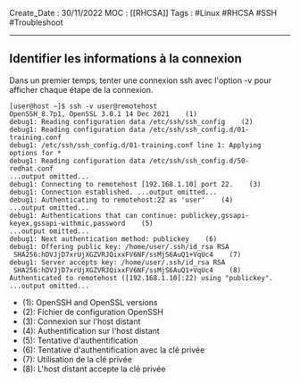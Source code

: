 Create_Date : 30/11/2022
MOC : [[RHCSA]]
Tags : #Linux #RHCSA #SSH #Troubleshoot

----------------------------------

## Identifier les informations à la connexion

Dans un premier temps, tenter une connexion ssh avec l'option -v pour afficher chaque étape de la connexion.

```console
[user@host ~]$ ssh -v user@remotehost 
OpenSSH_8.7p1, OpenSSL 3.0.1 14 Dec 2021    (1)
debug1: Reading configuration data /etc/ssh/ssh_config    (2)
debug1: Reading configuration data /etc/ssh/ssh_config.d/01-training.conf 
debug1: /etc/ssh/ssh_config.d/01-training.conf line 1: Applying options for * 
debug1: Reading configuration data /etc/ssh/ssh_config.d/50-redhat.conf 
...output omitted... 
debug1: Connecting to remotehost [192.168.1.10] port 22.    (3)
debug1: Connection established. ...output omitted... 
debug1: Authenticating to remotehost:22 as 'user'    (4)
...output omitted...
debug1: Authentications that can continue: publickey,gssapi-keyex,gssapi-withmic,password    (5)
...output omitted...
debug1: Next authentication method: publickey    (6)
debug1: Offering public key: /home/user/.ssh/id_rsa RSA
 SHA256:hDVJjD7xrUjXGZVRJQixxFV6NF/ssMjS6AuQ1+VqUc4    (7)
debug1: Server accepts key: /home/user/.ssh/id_rsa RSA
 SHA256:hDVJjD7xrUjXGZVRJQixxFV6NF/ssMjS6AuQ1+VqUc4    (8)
Authenticated to remotehost ([192.168.1.10]:22) using "publickey".
...output omitted...
```

- (1): OpenSSH and OpenSSL versions
- (2): Fichier de configuration OpenSSH
- (3): Connexion sur l'host distant
- (4): Authentification sur l'host distant
- (5): Tentative d'authentification
- (6): Tentative d'authentification avec la clé privée
- (7): Utilisation de la clé privée
- (8): L'host distant accepte la clé privée

